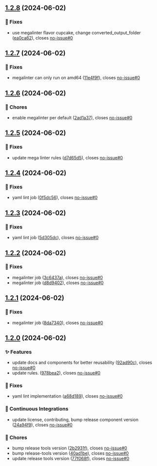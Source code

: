 ## [1.2.8](https://gitlab.moselwal.io/devops/ci-cd-components/lint-tools/compare/1.2.7...1.2.8) (2024-06-02)

### :bug: Fixes

* use megalinter flavor cupcake, change converted_output_folder ([ea0ca62](https://gitlab.moselwal.io/devops/ci-cd-components/lint-tools/commit/ea0ca62d57e6d0a42992e03ae5162bd03fd77ab2)), closes [no-issue#0](https://gitlab.moselwal.io/devops/no-issue/issues/0)

## [1.2.7](https://gitlab.moselwal.io/devops/ci-cd-components/lint-tools/compare/1.2.6...1.2.7) (2024-06-02)

### :bug: Fixes

* megalinter can only run on amd64 ([11e4f9f](https://gitlab.moselwal.io/devops/ci-cd-components/lint-tools/commit/11e4f9f08845a3cc8a405d8a33a084e2ab9a93d4)), closes [no-issue#0](https://gitlab.moselwal.io/devops/no-issue/issues/0)

## [1.2.6](https://gitlab.moselwal.io/devops/ci-cd-components/lint-tools/compare/1.2.5...1.2.6) (2024-06-02)

### :repeat: Chores

* enable megalinter per default ([2ad1a37](https://gitlab.moselwal.io/devops/ci-cd-components/lint-tools/commit/2ad1a37b2b50f5a1f59f754c1d0b13dd6f91b13a)), closes [no-issue#0](https://gitlab.moselwal.io/devops/no-issue/issues/0)

## [1.2.5](https://gitlab.moselwal.io/devops/ci-cd-components/lint-tools/compare/1.2.4...1.2.5) (2024-06-02)

### :bug: Fixes

* update mega linter rules ([d7d65d5](https://gitlab.moselwal.io/devops/ci-cd-components/lint-tools/commit/d7d65d51eeff8e66fb3b51188044b63aa4d224c6)), closes [no-issue#0](https://gitlab.moselwal.io/devops/no-issue/issues/0)

## [1.2.4](https://gitlab.moselwal.io/devops/ci-cd-components/lint-tools/compare/1.2.3...1.2.4) (2024-06-02)

### :bug: Fixes

* yaml lint job ([0f5dc56](https://gitlab.moselwal.io/devops/ci-cd-components/lint-tools/commit/0f5dc566689fe3f8e84fd6d4b2fecf6ee0676130)), closes [no-issue#0](https://gitlab.moselwal.io/devops/no-issue/issues/0)

## [1.2.3](https://gitlab.moselwal.io/devops/ci-cd-components/lint-tools/compare/1.2.2...1.2.3) (2024-06-02)

### :bug: Fixes

* yaml lint job ([5d305dc](https://gitlab.moselwal.io/devops/ci-cd-components/lint-tools/commit/5d305dc3a799964969df2b93ab30bc11ef01dfa8)), closes [no-issue#0](https://gitlab.moselwal.io/devops/no-issue/issues/0)

## [1.2.2](https://gitlab.moselwal.io/devops/ci-cd-components/lint-tools/compare/1.2.1...1.2.2) (2024-06-02)

### :bug: Fixes

* megalinter job ([3c6437a](https://gitlab.moselwal.io/devops/ci-cd-components/lint-tools/commit/3c6437a4483f09520f9795f6994b1d3406df0e21)), closes [no-issue#0](https://gitlab.moselwal.io/devops/no-issue/issues/0)
* megalinter job ([d8d9402](https://gitlab.moselwal.io/devops/ci-cd-components/lint-tools/commit/d8d94026032828c23501c23de4be39659777c98e)), closes [no-issue#0](https://gitlab.moselwal.io/devops/no-issue/issues/0)

## [1.2.1](https://gitlab.moselwal.io/devops/ci-cd-components/lint-tools/compare/1.2.0...1.2.1) (2024-06-02)

### :bug: Fixes

* megalinter job ([8da7340](https://gitlab.moselwal.io/devops/ci-cd-components/lint-tools/commit/8da734082f5d9f11b7f7a9639f71f34302c4f876)), closes [no-issue#0](https://gitlab.moselwal.io/devops/no-issue/issues/0)

## [1.2.0](https://gitlab.moselwal.io/devops/ci-cd-components/lint-tools/compare/1.1.8...1.2.0) (2024-06-02)

### :sparkles: Features

* update docs and components for better reusability ([92ad90c](https://gitlab.moselwal.io/devops/ci-cd-components/lint-tools/commit/92ad90c4000b528cee3297cedced90b78ed0a05a)), closes [no-issue#0](https://gitlab.moselwal.io/devops/no-issue/issues/0)
* update rules. ([978bea2](https://gitlab.moselwal.io/devops/ci-cd-components/lint-tools/commit/978bea28694530bc3bb925ad00a0412c954aa16f)), closes [no-issue#0](https://gitlab.moselwal.io/devops/no-issue/issues/0)

### :bug: Fixes

* yaml lint implementation ([a68d189](https://gitlab.moselwal.io/devops/ci-cd-components/lint-tools/commit/a68d18993d92e3a23c4e37377f1396650fa471d4)), closes [no-issue#0](https://gitlab.moselwal.io/devops/no-issue/issues/0)

### :repeat: Continuous Integrations

* update license, contributing, bump release component version ([24a94f9](https://gitlab.moselwal.io/devops/ci-cd-components/lint-tools/commit/24a94f91cf44ad4e85aa2e58477c9b40fb114b3d)), closes [no-issue#0](https://gitlab.moselwal.io/devops/no-issue/issues/0)

### :repeat: Chores

* bump release tools version ([2b2931f](https://gitlab.moselwal.io/devops/ci-cd-components/lint-tools/commit/2b2931fb64382bb77dac973c8ff8a0c3be1f73cc)), closes [no-issue#0](https://gitlab.moselwal.io/devops/no-issue/issues/0)
* bump release-tools version ([40ad1be](https://gitlab.moselwal.io/devops/ci-cd-components/lint-tools/commit/40ad1be43c7ebeb91110761562777d61a19f469d)), closes [no-issue#0](https://gitlab.moselwal.io/devops/no-issue/issues/0)
* update release tools version ([77f068f](https://gitlab.moselwal.io/devops/ci-cd-components/lint-tools/commit/77f068fefee2570faaa6091a58aca5b206532374)), closes [no-issue#0](https://gitlab.moselwal.io/devops/no-issue/issues/0)
